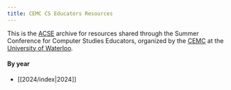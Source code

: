 ```yaml
---
title: CEMC CS Educators Resources
---
```


This is the [ACSE](https://acse.net) archive for resources shared through the Summer Conference for Computer Studies Educators, organized by the [CEMC](https://www.cemc.uwaterloo.ca) at the [University of Waterloo](https://uwaterloo.ca).

#### By year

- [[2024/index|2024]]
